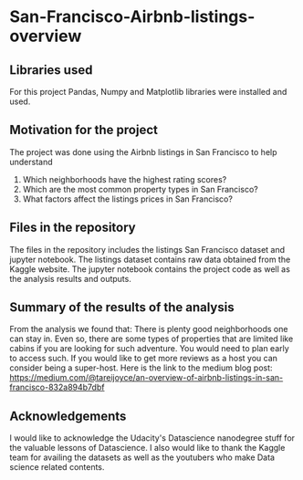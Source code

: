 # San-Francisco-Airbnb-listings-overview

## Libraries used
For this project Pandas, Numpy and Matplotlib libraries were installed and used. 

## Motivation for the project
The project was done using the Airbnb listings in San Francisco to help understand
1. Which neighborhoods have the highest rating scores?
2. Which are the most common property types in San Francisco?
3. What factors affect the listings prices in San Francisco?

## Files in the repository
The files in the repository includes the listings San Francisco dataset and jupyter notebook. The listings dataset contains raw data obtained from the Kaggle website. The jupyter notebook contains the project code as well as the analysis results and outputs. 

## Summary of the results of the analysis
From the analysis we found that: There is plenty good neighborhoods one can stay in. Even so, there are some types of properties that are limited like cabins if you are looking for such adventure. You would need to plan early to access such. If you would like to get more reviews as a host you can consider being a super-host. 
Here is the link to the medium blog post: https://medium.com/@tareijoyce/an-overview-of-airbnb-listings-in-san-francisco-832a894b7dbf 

## Acknowledgements
I would like to acknowledge the Udacity's Datascience nanodegree stuff for the valuable lessons of Datascience. I also would like to thank the Kaggle team for availing the datasets as well as the youtubers who make Data science related contents. 
